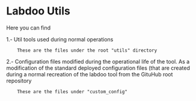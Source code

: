 Labdoo Utils
==========

Here you can find

1.- Util tools used during normal operations

		These are the files under the root "utils" directory

2.- Configuration files modified during the operational life of the tool. As a modification of the standard deployed configuration files (that are created during a normal recreation of the labdoo tool from the GituHub root repository


        These are the files under "custom_config"

      